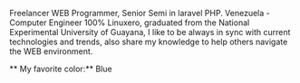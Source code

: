 Freelancer WEB Programmer, Senior Semi in laravel PHP. Venezuela - Computer Engineer 100% Linuxero, graduated from the National Experimental University of Guayana, I like to be always in sync with current technologies and trends, also share my knowledge to help others navigate the WEB environment.

** My favorite color:** Blue
